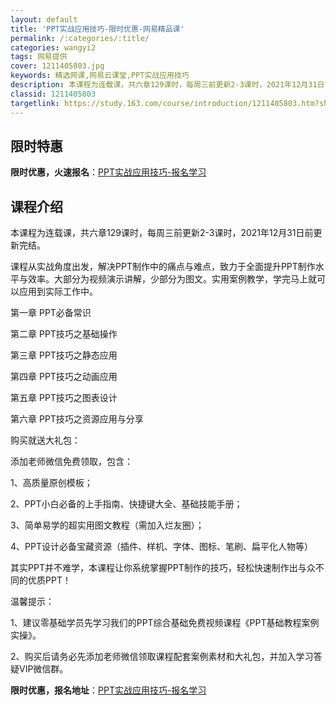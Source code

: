 ```yaml
---
layout: default
title: 'PPT实战应用技巧-限时优惠-网易精品课'
permalink: /:categories/:title/
categories: wangyi2
tags: 网易提供
cover: 1211405803.jpg
keywords: 精选网课,网易云课堂,PPT实战应用技巧
description: 本课程为连载课，共六章129课时，每周三前更新2-3课时，2021年12月31日前更新完结。课程从实战角度出发，解决PP
classid: 1211405803
targetlink: https://study.163.com/course/introduction/1211405803.htm?share=1&shareId=1025206652&utm_campaign=share&utm_medium=iphoneShare&utm_source=&utm_u=1025206652
---
```


## 限时特惠

**限时优惠，火速报名**：[PPT实战应用技巧-报名学习](https://study.163.com/course/introduction/1211405803.htm?share=1&shareId=1025206652&utm_campaign=share&utm_medium=iphoneShare&utm_source=&utm_u=1025206652)

## 课程介绍

本课程为连载课，共六章129课时，每周三前更新2-3课时，2021年12月31日前更新完结。

课程从实战角度出发，解决PPT制作中的痛点与难点，致力于全面提升PPT制作水平与效率。大部分为视频演示讲解，少部分为图文。实用案例教学，学完马上就可以应用到实际工作中。

第一章  PPT必备常识

第二章  PPT技巧之基础操作

第三章  PPT技巧之静态应用

第四章  PPT技巧之动画应用

第五章  PPT技巧之图表设计

第六章  PPT技巧之资源应用与分享



购买就送大礼包：

添加老师微信免费领取，包含：

1、高质量原创模板；

2、PPT小白必备的上手指南、快捷键大全、基础技能手册；

3、简单易学的超实用图文教程（需加入烂友圈）；

4、PPT设计必备宝藏资源（插件、样机、字体、图标、笔刷、扁平化人物等）



其实PPT并不难学，本课程让你系统掌握PPT制作的技巧，轻松快速制作出与众不同的优质PPT！



温馨提示：

1、建议零基础学员先学习我们的PPT综合基础免费视频课程《PPT基础教程案例实操》。

2、购买后请务必先添加老师微信领取课程配套案例素材和大礼包，并加入学习答疑VIP微信群。

**限时优惠，报名地址**：[PPT实战应用技巧-报名学习](https://study.163.com/course/introduction/1211405803.htm?share=1&shareId=1025206652&utm_campaign=share&utm_medium=iphoneShare&utm_source=&utm_u=1025206652)

